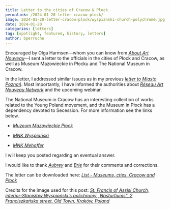 ```yaml
---
title: Letter to the cities of Cracow & Płock
permalink: /2024-01-20-letter-cracow-plock/
image: 2024-01-20-letter-cracow-plock/wyspianski-church-polychrome.jpg
date: 2024-01-20
categories: [letters]
tag: [spotlight, featured, history, letters]
author: bperruche
---
```


Encouraged by Olga Harmsen—whom you can know from [*About Art Nouveau*](https://aboutartnouveau.wordpress.com/)—I sent a letter to the officials in the cities of Płock and Cracow, as well as Museum Mazowieckie in Płocku and The National Museum in Cracow.

In the letter, I addressed similar issues as in my previous [*letter to Miasto Poznań*](../2024-01-16-letter-poznan). Most importantly, I have informed the authorities about [*Réseau Art Nouveau Network*](https://www.artnouveau-net.eu/) and the upcoming webinar.

The National Museum in Cracow has an interesting collection of works related to the Young Poland movement, and the Museum in Płock has a dependency devoted to Secession. For more information see the links below.

* [*Muzeum Mazowieckie Płock*](https://muzeumplock.eu/oddzialy/kamienica-secesyjna/)

* [*MNK Wyspiański*](https://mnk.pl/oddzial/mnk-wyspianski)

* [*MNK Mehoffer*](https://mnk.pl/oddzial/mnk-mehoffer)



I will keep you posted regarding an eventual answer. 


I would like to thank [*Aubrey*](https://101010.pl/@AubreyDeLosDestinos) and [*Brie*](https://venera.social/profile/brie/restricted) for their comments and corrections.


The letter can be downloaded here: [*List - Museums, cties, Cracow and Płock*](../uploads/2024-01-20-letter-cracow-plock/List_Secesja_Muzea-censored.pdf)



Credits for the image used for this post:  [*St. Francis of Assisi Church, interior-Stanisław Wyspiański's polichromy „Nasturtiums”, 2 Franciszkańska street, Old Town, Kraków, Poland*](https://pl.m.wikipedia.org/wiki/Plik:St._Francis_of_Assisi_Church,_interior-Stanis%C5%82aw_Wyspia%C5%84ski%27s_polichromy_%E2%80%9ENasturtiums%E2%80%9D,_2_Franciszka%C5%84ska_street,_Old_Town,_Krak%C3%B3w,_Poland.jpg)
